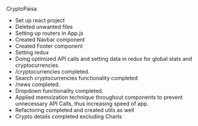 CryptoPaisa
- Set up react project
- Deleted unwanted files
- Setting up routers in App.js
- Created Navbar component
- Created Footer component
- Setting redux
- Doing optimized API calls and setting data in redux for global stats and cryptocurrencies.
- /cryptocurrencies completed.
- Search cryptocurrencies functionality completed
- /news completed.
- Dropdown functionality completed.
- Applied memoization technique throughout components to prevent unnecessary API Calls, thus increasing speed of app.
- Refactoring completed and created utils as well
- Crypto details completed excluding Charts

